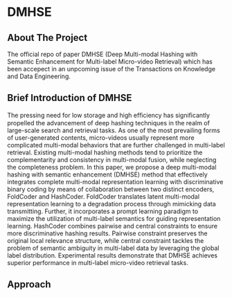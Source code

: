 # DMHSE

## About The Project
The official repo of paper DMHSE (Deep Multi-modal Hashing with Semantic Enhancement for Multi-label Micro-video Retrieval) which has been accepect in an unpcoming issue of the Transactions on Knowledge and Data Engineering. 

## Brief Introduction of DMHSE
The pressing need for low storage and high efﬁciency has signiﬁcantly propelled the advancement of deep hashing techniques in the realm of large-scale search and retrieval tasks. As one of the most prevailing forms of user-generated contents, micro-videos usually represent more complicated multi-modal behaviors that are further challenged in multi-label retrieval. Existing multi-modal hashing methods tend to prioritize the complementarity and consistency in multi-modal fusion, while neglecting the completeness problem. In this paper, we propose a deep multi-modal hashing with semantic enhancement (DMHSE) method that effectively integrates complete multi-modal representation learning with discriminative binary coding by means of collaboration between two distinct encoders, FoldCoder and HashCoder. FoldCoder translates latent multi-modal representation learning to a degradation process through mimicking data transmitting. Further, it incorporates a prompt learning paradigm to maximize the utilization of multi-label semantics for guiding representation learning. HashCoder combines pairwise and central constraints to ensure more discriminative hashing results. Pairwise constraint preserves the original local relevance structure, while central constraint tackles the problem of semantic ambiguity in multi-label data by leveraging the global label distribution. Experimental results demonstrate that DMHSE achieves superior performance in multi-label micro-video retrieval tasks.

## Approach

